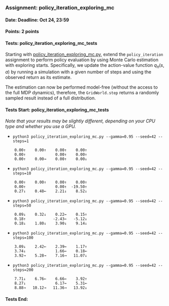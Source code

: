 ### Assignment: policy_iteration_exploring_mc
#### Date: Deadline: Oct 24, 23:59
#### Points: 2 points
#### Tests: policy_iteration_exploring_mc_tests

Starting with [policy_iteration_exploring_mc.py](https://github.com/ufal/npfl122/tree/master/labs/02/policy_iteration_exploring_mc.py),
extend the `policy_iteration` assignment to perform policy evaluation
by using Monte Carlo estimation with exploring starts. Specifically,
we update the action-value function $q_\pi(s, a)$ by running a
simulation with a given number of steps and using the observed return
as its estimate.

The estimation can now be performed model-free (without the access to the full
MDP dynamics), therefore, the `GridWorld.step` returns a randomly sampled
result instead of a full distribution.

#### Tests Start: policy_iteration_exploring_mc_tests
_Note that your results may be slightly different, depending on your CPU type and whether you use a GPU._
- `python3 policy_iteration_exploring_mc.py --gamma=0.95 --seed=42 --steps=1`
```
    0.00↑    0.00↑    0.00↑    0.00↑
    0.00↑             0.00↑    0.00↑
    0.00↑    0.00→    0.00↑    0.00↓
```
- `python3 policy_iteration_exploring_mc.py --gamma=0.95 --seed=42 --steps=10`
```
    0.00↑    0.00↑    0.00↑    0.00↑
    0.00↑             0.00↑  -19.50↑
    0.27↓    0.48←    2.21↓    8.52↓
```
- `python3 policy_iteration_exploring_mc.py --gamma=0.95 --seed=42 --steps=50`
```
    0.09↓    0.32↓    0.22←    0.15↑
    0.18↑            -2.43←   -5.12↓
    0.18↓    1.80↓    3.90↓    9.14↓
```
- `python3 policy_iteration_exploring_mc.py --gamma=0.95 --seed=42 --steps=100`
```
    3.09↓    2.42←    2.39←    1.17↑
    3.74↓             1.66←    0.18←
    3.92→    5.28→    7.16→   11.07↓
```
- `python3 policy_iteration_exploring_mc.py --gamma=0.95 --seed=42 --steps=200`
```
    7.71↓    6.76←    6.66←    3.92↑
    8.27↓             6.17←    5.31←
    8.88→   10.12→   11.36→   13.92↓
```
#### Tests End:
